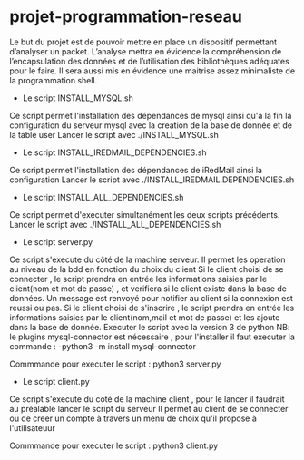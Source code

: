 # projet-programmation-reseau
Le but du projet est de pouvoir mettre en place un dispositif permettant 
d’analyser un packet. L’analyse mettra en évidence la compréhension de 
l’encapsulation des données et de l’utilisation des bibliothèques adéquates 
pour le faire. Il sera aussi mis en évidence une maitrise assez minimaliste de la 
programmation shell.

* Le script INSTALL_MYSQL.sh

Ce script permet l'installation des dépendances de mysql ainsi qu'à la fin la configuration 
du serveur mysql avec la creation de la base de donnée et de la table user 
Lancer le script avec ./INSTALL_MYSQL.sh

* Le script INSTALL_IREDMAIL_DEPENDENCIES.sh

Ce script permet l'installation des dépendances de iRedMail ainsi la configuration
Lancer le script avec ./INSTALL_IREDMAIL.DEPENDENCIES.sh

* Le script INSTALL_ALL_DEPENDENCIES.sh


Ce script permet d'executer simultanément les deux scripts précédents.
Lancer le script avec ./INSTALL_ALL_DEPENDENCIES.sh

* Le script server.py

Ce script s'execute du côté de la machine serveur.
Il permet les operation au niveau de la bdd en fonction du choix du client
Si le client choisi de se connecter , le script prendra en entrée les informations saisies par le client(nom et mot de passe) , et verifiera si le client existe dans la base de données. Un message est renvoyé pour notifier au client si la connexion est reussi ou pas.
Si le client choisi de s'inscrire , le script prendra en entrée les informations saisies par le client(nom,mail et mot de passe) et les ajoute dans la base de donnée.
Executer le script avec la version 3 de python
NB: le plugins mysql-connector est nécessaire , pour l'installer il faut executer la commande :
-python3 -m install mysql-connector

Commmande pour executer le script : python3 server.py

* Le script client.py

Ce script s'execute du coté de la machine client , pour le lancer il faudrait au préalable lancer le script du serveur
Il permet au client de se connecter ou de creer un compte à travers un menu de choix qu'il propose à l'utilisateuur


Commmande pour executer le script : python3 client.py
